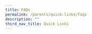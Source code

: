```yaml
---
title: FAQs
permalink: /parents/quick-links/faqs
description: ""
third_nav_title: Quick Links
---
```

